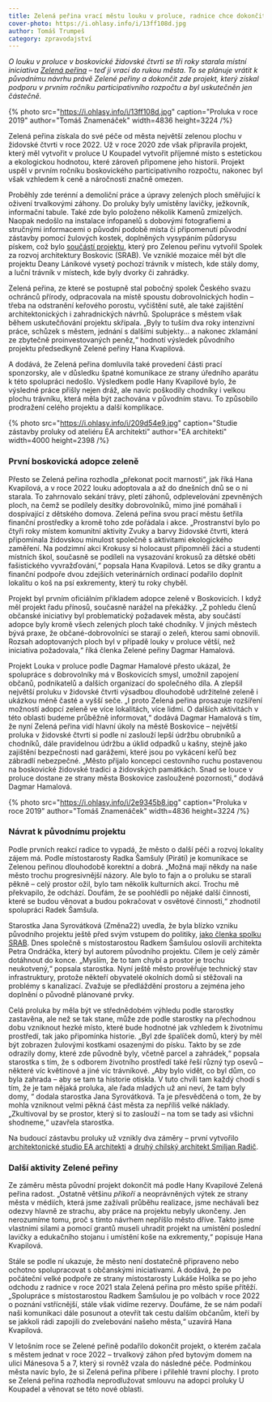 ```yaml
---
title: Zelená peřina vrací městu louku v proluce, radnice chce dokončit původní projekt
cover-photo: https://i.ohlasy.info/i/13ff108d.jpg
author: Tomáš Trumpeš
category: zpravodajství
---
```


*O louku v proluce v boskovické židovské čtvrti se tři roky starala místní iniciativa [Zelená peřina](https://ohlasy.info/clanky/2020/06/zelena-perina.html) – teď ji vrací do rukou města. To se plánuje vrátit k původnímu návrhu právě Zelené peřiny a dokončit zde projekt, který získal podporu v prvním ročníku participativního rozpočtu a byl uskutečněn jen částečně.*

{% photo src="https://i.ohlasy.info/i/13ff108d.jpg" caption="Proluka v roce 2019" author="Tomáš Znamenáček" width=4836 height=3224 /%}

Zelená peřina získala do své péče od města největší zelenou plochu v židovské čtvrti v roce 2022\. Už v roce 2020 zde však připravila projekt, který měl vytvořit v proluce U Koupadel vytvořit příjemné místo s estetickou a ekologickou hodnotou, které zároveň připomene jeho historii. Projekt uspěl v prvním ročníku boskovického participativního rozpočtu, nakonec byl však vzhledem k ceně a náročnosti značně omezen.

Proběhly zde terénní a demoliční práce a úpravy zelených ploch směřující k oživení trvalkovými záhony. Do proluky byly umístěny lavičky, ježkovník, informační tabule. Také zde bylo položeno několik Kamenů zmizelých. Naopak nedošlo na instalace infopanelů s dobovými fotografiemi a stručnými informacemi o původní podobě místa či připomenutí původní zástavby pomocí žulových kostek, doplněných vysypáním půdorysu pískem, což bylo [součástí projektu](https://participace.mobilnirozhlas.cz/boskovice/rok2020/), který pro Zelenou peřinu vytvořil Spolek za rozvoj architektury Boskovic (SRAB). Ve vzniklé mozaice měl být dle projektu Deany Láníkové vysetý pochozí trávník v místech, kde stály domy, a luční trávník v místech, kde byly dvorky či zahrádky.

Zelená peřina, ze které se postupně stal pobočný spolek Českého svazu ochránců přírody, odpracovala na místě spoustu dobrovolnických hodin – třeba na odstranění keřového porostu, vyčištění sutě, ale také zajištění architektonických i zahradnických návrhů. Spolupráce s městem však během uskutečňování projektu skřípala. „Byly to tuším dva roky intenzivní práce, schůzek s městem, jednání s dalšími subjekty… a nakonec zklamání ze zbytečně proinvestovaných peněz,“ hodnotí výsledek původního projektu předsedkyně Zelené peřiny Hana Kvapilová.

A dodává, že Zelená peřina domluvila také provedení části prací sponzorsky, ale v důsledku špatné komunikace ze strany úředního aparátu k této spolupráci nedošlo. Výsledkem podle Hany Kvapilové bylo, že výsledné práce přišly nejen dráž, ale navíc poškodily chodníky i velkou plochu trávníku, která měla být zachována v původním stavu. To způsobilo prodražení celého projektu a další komplikace.

{% photo src="https://i.ohlasy.info/i/209d54e9.jpg" caption="Studie zástavby proluky od ateliéru EA architekti" author="EA architekti" width=4000 height=2398 /%}

### První boskovická adopce zeleně

Přesto se Zelená peřina rozhodla „překonat pocit marnosti“, jak říká Hana Kvapilová, a v roce 2022 louku adoptovala a až do dnešních dnů se o ni starala. To zahrnovalo sekání trávy, pletí záhonů, odplevelování zpevněných ploch, na čemž se podílely desítky dobrovolníků, mimo jiné pomáhali i dospívající z dětského domova. Zelená peřina svou prací městu šetřila finanční prostředky a kromě toho zde pořádala i akce. „Prostranství bylo po čtyři roky místem komunitní aktivity Zvuky a barvy židovské čtvrti, která připomínala židovskou minulost společně s aktivitami ekologického zaměření. Na podzimní akci Krokusy si holocaust připomněli žáci a studenti místních škol, současně se podíleli na vysazování krokusů za dětské oběti fašistického vyvražďování,“ popsala Hana Kvapilová. Letos se díky grantu a finanční podpoře dvou zdejších veterinárních ordinací podařilo doplnit lokalitu o koš na psí exkrementy, který tu roky chyběl.

Projekt byl prvním oficiálním příkladem adopce zeleně v Boskovicích. I když měl projekt řadu přínosů, současně narážel na překážky. „Z pohledu členů občanské iniciativy byl problematický požadavek města, aby součástí adopce byly kromě všech zelených ploch také chodníky. V jiných městech bývá praxe, že občané-dobrovolníci se starají o zeleň, kterou sami obnovili. Rozsah adoptovaných ploch byl v případě louky v proluce větší, než iniciativa požadovala,“ říká členka Zelené peřiny Dagmar Hamalová.

Projekt Louka v proluce podle Dagmar Hamalové přesto ukázal, že spolupráce s dobrovolníky má v Boskovicích smysl, umožnil zapojení občanů, podnikatelů a dalších organizací do společného díla. A zlepšil největší proluku v židovské čtvrti výsadbou dlouhodobě udržitelné zeleně i ukázkou méně časté a vyšší seče. „I proto Zelená peřina prosazuje rozšíření možností adopcí zeleně ve více lokalitách, více lidmi. O dalších aktivitách v této oblasti budeme průběžně informovat,“ dodává Dagmar Hamalová s tím, že nyní Zelená peřina vidí hlavní úkoly na městě Boskovice – největší proluka v židovské čtvrti si podle ní zaslouží lepší údržbu obrubníků a chodníků, dále pravidelnou údržbu a úklid odpadků u kašny, stejně jako zajištění bezpečnosti nad garážemi, které jsou po vykácení keřů bez zábradlí nebezpečné. „Město přijalo koncepci cestovního ruchu postavenou na boskovické židovské tradici a židovských památkách. Snad se louce v proluce dostane ze strany města Boskovice zasloužené pozornosti,“ dodává Dagmar Hamalová.

{% photo src="https://i.ohlasy.info/i/2e9345b8.jpg" caption="Proluka v roce 2019" author="Tomáš Znamenáček" width=4836 height=3224 /%}

### Návrat k původnímu projektu

Podle prvních reakcí radice to vypadá, že město o další péči a rozvoj lokality zájem má. Podle místostarosty Radka Šamšuly (Piráti) je komunikace se Zelenou peřinou dlouhodobě korektní a dobrá. „Možná mají někdy na naše město trochu progresivnější názory. Ale bylo to fajn a o proluku se starali pěkně – celý prostor ožil, bylo tam několik kulturních akcí. Trochu mě překvapilo, že odchází. Doufám, že se poohlédli po nějaké další činnosti, které se budou věnovat a budou pokračovat v osvětové činnosti,“ zhodnotil spolupráci Radek Šamšula.

Starostka Jana Syrovátková (Změna22) uvedla, že byla blízko vzniku původního projektu ještě před svým vstupem do politiky, [jako členka spolku SRAB](https://ohlasy.info/clanky/2020/12/prichazi-srab.html). Dnes společně s místostarostou Radkem Šamšulou oslovili architekta Petra Ondráčka, který byl autorem původního projektu. Cílem je celý záměr dotáhnout do konce. „Myslím, že to tam chybí a prostor je trochu neukotvený,“ popsala starostka. Nyní ještě město prověřuje technický stav infrastruktury, protože někteří obyvatelé okolních domů si stěžovali na problémy s kanalizací. Zvažuje se předláždění prostoru a zejména jeho doplnění o původně plánované prvky. 

Celá proluka by měla být ve střednědobém výhledu podle starostky zastavěna, ale než se tak stane, může zde podle starostky na přechodnou dobu vzniknout hezké místo, které bude hodnotné jak vzhledem k životnímu prostředí, tak jako připomínka historie. „Byl zde špalíček domů, který by měl být zobrazen žulovými kostkami osazenými do písku. Takto by se zde odrazily domy, které zde původně byly, včetně parcel a zahrádek,“ popsala starostka s tím, že s odborem životního prostředí také řeší různý typ osevů – některé víc květinové a jiné víc trávníkové. „Aby bylo vidět, co byl dům, co byla zahrada – aby se tam ta historie otiskla. V tuto chvíli tam každý chodí s tím, že je tam nějaká proluka, ale řada mladých už ani neví, že tam byly domy, “ dodala starostka Jana Syrovátková. Ta je přesvědčená o tom, že by mohla vzniknout velmi pěkná část města za nepříliš velké náklady. „Zkultivoval by se prostor, který si to zaslouží – na tom se tady asi všichni shodneme,“ uzavřela starostka.

Na budoucí zástavbu proluky už vznikly dva záměry – první vytvořilo [architektonické studio EA architekti](https://data.ohlasy.info/2017/koupadla-studie.pdf) a [druhý chilský architekt Smiljan Radič](https://ohlasy.info/clanky/2019/04/radicova-koupadla.html).

### Další aktivity Zelené peřiny

Ze záměru města původní projekt dokončit má podle Hany Kvapilové Zelená peřina radost. „Ostatně většinu *příkoří* a neoprávněných výtek ze strany města v médiích, která jsme zažívali průběhu realizace, jsme nechávali bez odezvy hlavně ze strachu, aby práce na projektu nebyly ukončeny. Jen nerozumíme tomu, proč s tímto návrhem nepříšlo město dříve. Takto jsme vlastními silami a pomocí grantů museli uhradit projekt na umístění poslední lavičky a edukačního stojanu i umístění koše na exkrementy,“ popisuje Hana Kvapilová.

Stále se podle ní ukazuje, že město není dostatečně připraveno nebo ochotno spolupracovat s občanskými iniciativami. A dodává, že po počáteční velké podpoře ze strany místostarosty Lukáše Holíka se po jeho odchodu z radnice v roce 2021 stala Zelená peřina pro město spíše přítěží. „Spolupráce s místostarostou Radkem Šamšulou je po volbách v roce 2022 o poznání vstřícnější, stále však vidíme rezervy. Doufáme, že se nám podaří naši komunikaci dále posunout a otevřít tak cestu dalším občanům, kteří by se jakkoli rádi zapojili do zvelebování našeho města,“ uzavírá Hana Kvapilová.

V letošním roce se Zelené peřině podařilo dokončit projekt, o kterém začala s městem jednat v roce 2022 – trvalkový záhon před bytovým domem na ulici Mánesova 5 a 7, který si rovněž vzala do následné péče. Podmínkou města navíc bylo, že si Zelená peřina přibere i přilehlé travní plochy. I proto se Zelená peřina rozhodla neprodlužovat smlouvu na adopci proluky U Koupadel a věnovat se této nové oblasti.
